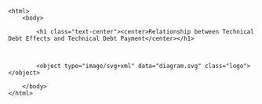 
	<html>
		<body>
      
			<h1 class="text-center"><center>Relationship between Technical Debt Effects and Technical Debt Payment</center></h1>
	
			
	
			<object type="image/svg+xml" data="diagram.svg" class="logo"></object>
			
		</body>
	</html>
